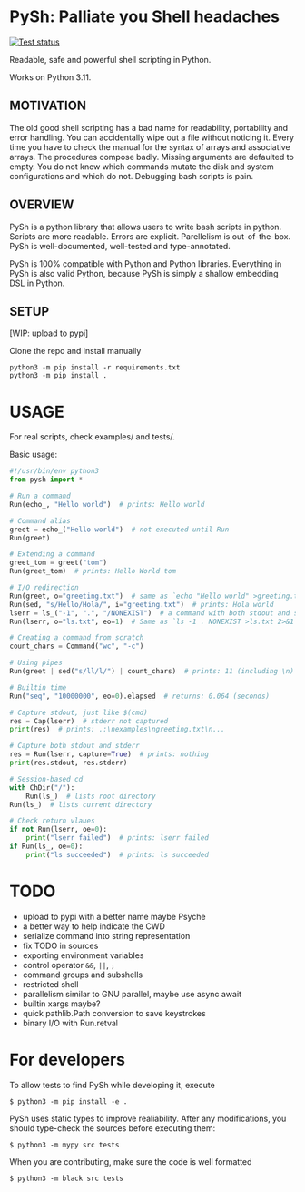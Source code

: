 # PySh: Palliate you Shell headaches
[![Test status](https://github.com/hoblovski/pysh/actions/workflows/test.yml/badge.svg?branch=master)](https://github.com/hoblovski/pysh/actions/workflows/test.yml)

Readable, safe and powerful shell scripting in Python.

Works on Python 3.11.

## MOTIVATION
The old good shell scripting has a bad name for readability, portability and
error handling.  You can accidentally wipe out a file without noticing it.
Every time you have to check the manual for the syntax of arrays and
associative arrays.  The procedures compose badly. Missing arguments are
defaulted to empty.  You do not know which commands mutate the disk and system
configurations and which do not. Debugging bash scripts is pain.

## OVERVIEW
PySh is a python library that allows users to write bash scripts in python.
Scripts are more readable. Errors are explicit. Parellelism is out-of-the-box.
PySh is well-documented, well-tested and type-annotated.

PySh is 100% compatible with Python and Python libraries. Everything in PySh is
also valid Python, because PySh is simply a shallow embedding DSL in Python.

## SETUP
[WIP: upload to pypi]

Clone the repo and install manually
```
python3 -m pip install -r requirements.txt
python3 -m pip install .
```


# USAGE
For real scripts, check examples/ and tests/.

Basic usage:
```python
#!/usr/bin/env python3
from pysh import *

# Run a command
Run(echo_, "Hello world")  # prints: Hello world

# Command alias
greet = echo_("Hello world")  # not executed until Run
Run(greet)

# Extending a command
greet_tom = greet("tom")
Run(greet_tom)  # prints: Hello World tom

# I/O redirection
Run(greet, o="greeting.txt")  # same as `echo "Hello world" >greeting.txt`
Run(sed, "s/Hello/Hola/", i="greeting.txt")  # prints: Hola world
lserr = ls_("-1", ".", "/NONEXIST")  # a command with both stdout and stderr
Run(lserr, o="ls.txt", eo=1)  # Same as `ls -1 . NONEXIST >ls.txt 2>&1`

# Creating a command from scratch
count_chars = Command("wc", "-c")

# Using pipes
Run(greet | sed("s/ll/l/") | count_chars)  # prints: 11 (including \n)

# Builtin time
Run("seq", "10000000", eo=0).elapsed  # returns: 0.064 (seconds)

# Capture stdout, just like $(cmd)
res = Cap(lserr)  # stderr not captured
print(res)  # prints: .:\nexamples\ngreeting.txt\n...

# Capture both stdout and stderr
res = Run(lserr, capture=True)  # prints: nothing
print(res.stdout, res.stderr)

# Session-based cd
with ChDir("/"):
    Run(ls_)  # lists root directory
Run(ls_)  # lists current directory

# Check return vlaues
if not Run(lserr, oe=0):
    print("lserr failed")  # prints: lserr failed
if Run(ls_, oe=0):
    print("ls succeeded")  # prints: ls succeeded
```

# TODO
* upload to pypi with a better name maybe Psyche
* a better way to help indicate the CWD
* serialize command into string representation
* fix TODO in sources
* exporting environment variables
* control operator `&&`, `||`, `;`
* command groups and subshells
* restricted shell
* parallelism similar to GNU parallel, maybe use async await
* builtin xargs maybe?
* quick pathlib.Path conversion to save keystrokes
* binary I/O with Run.retval

# For developers
To allow tests to find PySh while developing it, execute
```
$ python3 -m pip install -e .
```

PySh uses static types to improve realiability.
After any modifications, you should type-check the sources before executing them:
```
$ python3 -m mypy src tests
```

When you are contributing, make sure the code is well formatted
```
$ python3 -m black src tests
```

